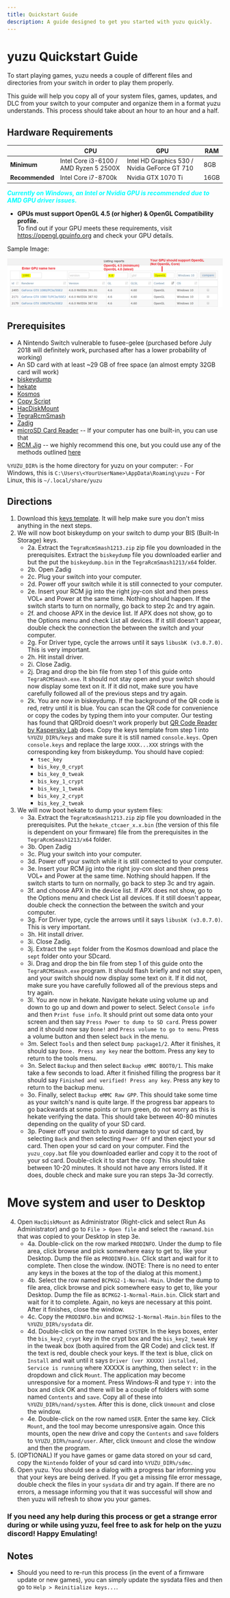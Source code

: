```yaml
---
title: Quickstart Guide
description: A guide designed to get you started with yuzu quickly.
---
```


# yuzu Quickstart Guide

To start playing games, yuzu needs a couple of different files and directories from your switch in order to play them properly.

This guide will help you copy all of your system files, games, updates, and DLC from your switch to your computer and organize them in a format yuzu understands. This process should take about an hour to an hour and a half.

## Hardware Requirements
|   	|  CPU 	|   GPU	|   RAM	|
|-----	|---	|---	|---	|
|**Minimum**|Intel Core i3-6100 / AMD Ryzen 5 2500X|Intel HD Graphics 530 / Nvidia GeForce GT 710|8GB|
|**Recommended**|Intel Core i7-8700k|Nvidia GTX 1070 Ti|16GB|

<p style="color:cyan"><b><i>Currently on Windows, an Intel or Nvidia GPU is recommended due to AMD GPU driver issues.</b></i><p>

- **GPUs must support OpenGL 4.5 (or higher) & OpenGL Compatibility profile.**<br>
To find out if your GPU meets these requirements, visit https://opengl.gpuinfo.org and check your GPU details.<br>

Sample Image:

![GPUInfo](./gpuinfo.png)

## Prerequisites
- A Nintendo Switch vulnerable to fusee-gelee (purchased before July 2018 will definitely work, purchased after has a lower probability of working)
- An SD card with at least ~29 GB of free space (an almost empty 32GB card will work)
- [biskeydump](http://switchtools.sshnuke.net/)
- [hekate](https://github.com/CTCaer/hekate/releases/)
- [Kosmos](https://github.com/AtlasNX/Kosmos/releases/)
- [Copy Script](https://yuzu-emu.org/help/quickstart/yuzu_copy.bat)
- [HacDiskMount](https://files.sshnuke.net/HacDiskMount1055.zip)
- [TegraRcmSmash](https://files.sshnuke.net/TegraRcmSmash1213.zip)
- [Zadig](https://zadig.akeo.ie/)
- [microSD Card Reader](https://www.amazon.com/Anker-Portable-Reader-RS-MMC-Micro/dp/B006T9B6R2/ref=sr_1_4?s=pc&ie=UTF8&qid=1538875513&sr=1-4&keywords=micro+sd+card+reader) -- If your computer has one built-in, you can use that
- [RCM Jig](https://www.amazon.com/gp/product/B07FP3PC4R/ref=oh_aui_detailpage_o03_s00?ie=UTF8&psc=1) -- we highly recommend this one, but you could use any of the methods outlined [here](https://xghostboyx.github.io/RCM-Guide/)

`%YUZU_DIR%` is the home directory for yuzu on your computer:
    - For Windows, this is `C:\Users\<YourUserName>\AppData\Roaming\yuzu`
    - For Linux, this is `~/.local/share/yuzu`

## Directions
1. Download this [keys template](https://yuzu-emu.org/help/quickstart/console.keys). It will help make sure you don't miss anything in the next steps.
2. We will now boot biskeydump on your switch to dump your BIS (Built-In Storage) keys.
    - 2a. Extract the `TegraRcmSmash1213.zip` zip file you downloaded in the prerequisites. Extract the `biskeydump` file you downloaded earlier and but the put the `biskeydump.bin` in the `TegraRcmSmash1213/x64` folder. 
    - 2b. Open Zadig
    - 2c. Plug your switch into your computer.
    - 2d. Power off your switch while it is still connected to your computer.
    - 2e. Insert your RCM jig into the right joy-con slot and then press VOL+ and Power at the same time. Nothing should happen. If the switch starts to turn on normally, go back to step 2c and try again.
    - 2f. and choose APX in the device list. If APX does not show, go to the Options menu and check List all devices. If it still doesn't appear, double check the connection the between the switch and your computer.
    - 2g. For Driver type, cycle the arrows until it says `libusbK (v3.0.7.0)`. This is very important.
    - 2h. Hit install driver.
    - 2i. Close Zadig.
    - 2j. Drag and drop the bin file from step 1 of this guide onto `TegraRCMSmash.exe`. It should not stay open and your switch should now display some text on it. If it did not, make sure you have carefully followed all of the previous steps and try again.
    - 2k. You are now in biskeydump. If the background of the QR code is red, retry until it is blue. You can scan the QR code for convenience or copy the codes by typing them into your computer. Our testing has found that QRDroid doesn't work properly but [QR Code Reader by Kaspersky Lab](https://play.google.com/store/apps/details?id=com.kaspersky.qrscanner) does. Copy the keys template from step 1 into `%YUZU_DIR%/keys` and make sure it is still named `console.keys`. Open `console.keys` and replace the large `XXXX...XXX` strings with the corresponding key from biskeydump. You should have copied:
        - `tsec_key`
        - `bis_key_0_crypt`
        - `bis_key_0_tweak`
        - `bis_key_1_crypt`
        - `bis_key_1_tweak`
        - `bis_key_2_crypt`
        - `bis_key_2_tweak`
3. We will now boot hekate to dump your system files:
    - 3a. Extract the `TegraRcmSmash1213.zip` zip file you downloaded in the prerequisites. Put the `hekate_ctcaer_x.x.bin` (the version of this file is dependent on your firmware) file from the prerequisites in the `TegraRcmSmash1213/x64` folder. 
    - 3b. Open Zadig
    - 3c. Plug your switch into your computer.
    - 3d. Power off your switch while it is still connected to your computer.
    - 3e. Insert your RCM jig into the right joy-con slot and then press VOL+ and Power at the same time. Nothing should happen. If the switch starts to turn on normally, go back to step 3c and try again.
    - 3f. and choose APX in the device list. If APX does not show, go to the Options menu and check List all devices. If it still doesn't appear, double check the connection the between the switch and your computer.
    - 3g. For Driver type, cycle the arrows until it says `libusbK (v3.0.7.0)`. This is very important.
    - 3h. Hit install driver.
    - 3i. Close Zadig.
    - 3j. Extract the `sept` folder from the Kosmos download and place the `sept` folder onto your SDcard.
    - 3i. Drag and drop the bin file from step 1 of this guide onto the `TegraRCMSmash.exe` program. It should flash briefly and not stay open, and your switch should now display some text on it. If it did not, make sure you have carefully followed all of the previous steps and try again.
    - 3l. You are now in hekate. Navigate hekate using volume up and down to go up and down and power to select. Select `Console info` and then `Print fuse info`. It should print out some data onto your screen and then say `Press Power to dump to SD card`. Press power and it should now say `Done!` and `Press volume to go to menu`. Press a volume button and then select `back` in the menu.
    - 3m. Select `Tools` and then select `Dump package1/2`. After it finishes, it should say `Done. Press any key` near the bottom. Press any key to return to the tools menu.
    - 3n. Select `Backup` and then select `Backup eMMC BOOT0/1`. This make take a few seconds to load. After it finished filling the progress bar it should say `Finished and verified! Press any key`. Press any key to return to the backup menu.
    - 3o. Finally, select `Backup eMMC Raw GPP`. This should take some time as your switch's nand is quite large. If the progress bar appears to go backwards at some points or turn green, do not worry as this is hekate verifying the data. This should take between 40-80 minutes depending on the quality of your SD card.
    - 3p. Power off your switch to avoid damage to your sd card, by selecting `Back` and then selecting `Power Off` and then eject your sd card. Then open your sd card on your computer. Find the `yuzu_copy.bat` file you downloaded earlier and copy it to the root of your sd card. Double-click it to start the copy. This should take between 10-20 minutes. It should not have any errors listed. If it does, double check and make sure you ran steps 3a-3d correctly.

# Move system and user to Desktop
4. Open `HacDiskMount` as Administrator (Right-click and select Run As Administrator) and go to `File > Open file` and select the `rawnand.bin` that was copied to your Desktop in step 3e.
    - 4a. Double-click on the row marked `PRODINFO`. Under the dump to file area, click browse and pick somewhere easy to get to, like your Desktop. Dump the file as `PRODINFO.bin`. Click start and wait for it to complete. Then close the window. (NOTE: There is no need to enter any keys in the boxes at the top of the dialog at this moment.)
    - 4b. Select the row named `BCPKG2-1-Normal-Main`. Under the dump to file area, click browse and pick somewhere easy to get to, like your Desktop. Dump the file as `BCPKG2-1-Normal-Main.bin`. Click start and wait for it to complete. Again, no keys are necessary at this point. After it finishes, close the window.
    - 4c. Copy the `PRODINFO.bin` and `BCPKG2-1-Normal-Main.bin` files to the `%YUZU_DIR%/sysdata` dir.
    - 4d. Double-click on the row named `SYSTEM`. In the keys boxes, enter the `bis_key2_crypt` key in the crypt box and the `bis_key2_tweak` key in the tweak box (both aquired from the QR Code) and click test. If the text is red, double check your keys. If the text is blue, click on `Install` and wait until it says `Driver (ver XXXXX) installed, Service is running` where XXXXX is anything, then select `Y:` in the dropdown and click `Mount`. The application may become unresponsive for a moment. Press Windows-R and type `Y:` into the box and click OK and there will be a couple of folders with some named `Contents` and `save`. Copy all of these into `%YUZU_DIR%/nand/system`. After this is done, click `Unmount` and close the window.
    - 4e. Double-click on the row named `USER`. Enter the same key. Click `Mount`, and the tool may become unresponsive again. Once this mounts, open the new drive and copy the `Contents` and `save` folders to `%YUZU_DIR%/nand/user`. After, click `Unmount` and close the window and then the program.
5. (OPTIONAL) If you have games or game data stored on your sd card, copy the `Nintendo` folder of your sd card into `%YUZU_DIR%/sdmc`.
6. Open yuzu. You should see a dialog with a progress bar informing you that your keys are being derived. If you get a missing file error message, double check the files in your `sysdata` dir and try again. If there are no errors, a message informing you that it was successful will show and then yuzu will refresh to show you your games. 

### If you need any help during this process or get a strange error during or while using yuzu, feel free to ask for help on the yuzu discord! Happy Emulating!

## Notes
- Should you need to re-run this process (in the event of a firmware update or new games), you can simply update the sysdata files and then go to `Help > Reinitialize keys...`. 
